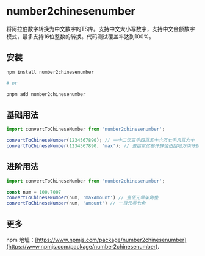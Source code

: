 # number2chinesenumber
将阿拉伯数字转换为中文数字的TS库。支持中文大小写数字，支持中文金额数字模式，最多支持16位整数的转换。代码测试覆盖率达到100%。

## 安装
```bash
npm install number2chinesenumber

# or

pnpm add number2chinesenumber
```

## 基础用法
```typescript
import convertToChineseNumber from 'number2chinesenumber';

convertToChineseNumber(1234567890); // 一十二亿三千四百五十六万七千八百九十
convertToChineseNumber(1234567890, 'max'); // 壹拾贰亿叁仟肆佰伍拾陆万柒仟捌佰玖拾
```

## 进阶用法
```typescript
import convertToChineseNumber from 'number2chinesenumber';

const num = 100.7007
convertToChineseNumber(num, 'maxAmount') // 壹佰元零柒角整
convertToChineseNumber(num, 'amount') // 一百元零七角
```

## 更多
npm 地址：[https://www.npmjs.com/package/number2chinesenumber](https://www.npmjs.com/package/number2chinesenumber).
